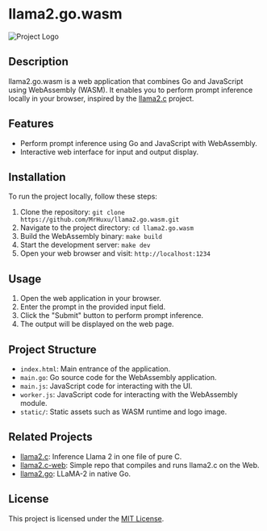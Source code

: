 # llama2.go.wasm

![Project Logo](placeholder-image.png)

## Description

llama2.go.wasm is a web application that combines Go and JavaScript using WebAssembly (WASM). It enables you to perform prompt inference locally in your browser, inspired by the [llama2.c](https://github.com/karpathy/llama2.c) project.

## Features

- Perform prompt inference using Go and JavaScript with WebAssembly.
- Interactive web interface for input and output display.

## Installation

To run the project locally, follow these steps:

1. Clone the repository: `git clone https://github.com/MrHuxu/llama2.go.wasm.git`
2. Navigate to the project directory: `cd llama2.go.wasm`
3. Build the WebAssembly binary: `make build`
4. Start the development server: `make dev`
5. Open your web browser and visit: `http://localhost:1234`

## Usage

1. Open the web application in your browser.
2. Enter the prompt in the provided input field.
3. Click the "Submit" button to perform prompt inference.
4. The output will be displayed on the web page.

## Project Structure

- `index.html`: Main entrance of the application.
- `main.go`: Go source code for the WebAssembly application.
- `main.js`: JavaScript code for interacting with the UI.
- `worker.js`: JavaScript code for interacting with the WebAssembly module.
- `static/`: Static assets such as WASM runtime and logo image.

## Related Projects

- [llama2.c](https://github.com/karpathy/llama2.c): Inference Llama 2 in one file of pure C.
- [llama2.c-web](https://github.com/dmarcos/llama2.c-web): Simple repo that compiles and runs llama2.c on the Web.
- [llama2.go](https://github.com/nikolaydubina/llama2.go): LLaMA-2 in native Go.

## License

This project is licensed under the [MIT License](LICENSE).
